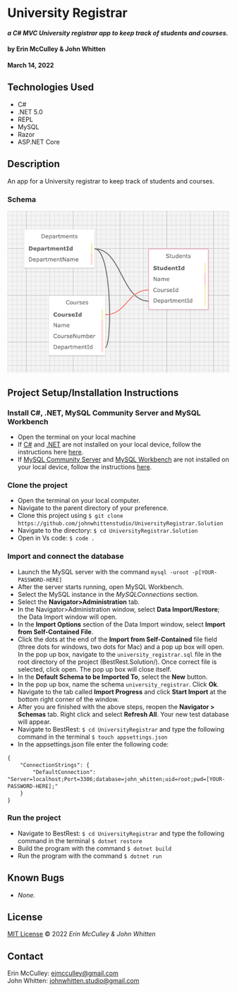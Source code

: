 # **University Registrar**

#### _a C# MVC University registrar app to keep track of students and courses._

#### by **Erin McCulley & John Whitten**

#### March 14, 2022

## Technologies Used

- C#
- .NET 5.0
- REPL
- MySQL
- Razor
- ASP.NET Core

## Description

An app for a University registrar to keep track of students and courses.

### Schema

![Schema](./UniversityRegistrar/wwwroot/img/schema1.png)

## Project Setup/Installation Instructions

### Install C#, .NET, MySQL Community Server and MySQL Workbench

- Open the terminal on your local machine
- If [C#](https://docs.microsoft.com/en-us/dotnet/csharp/) and [.NET](https://docs.microsoft.com/en-us/dotnet/) are not installed on your local device, follow the instructions here [here](https://www.learnhowtoprogram.com/c-and-net-part-time/getting-started-with-c/installing-c-and-net).
- If [MySQL Community Server](https://dev.mysql.com/downloads/mysql/) and [MySQL Workbench](https://www.mysql.com/products/workbench/) are not installed on your local device, follow the instructions [here](https://www.learnhowtoprogram.com/c-and-net-part-time/getting-started-with-c/installing-and-configuring-mysql).

### Clone the project

- Open the terminal on your local computer.
- Navigate to the parent directory of your preference.
- Clone this project using `$ git clone https://github.com/johnwhittenstudio/UniversityRegistrar.Solution`
- Navigate to the directory: `$ cd UniversityRegistrar.Solution`
- Open in Vs code: `$ code .`

### Import and connect the database

- Launch the MySQL server with the command `mysql -uroot -p[YOUR-PASSWORD-HERE]`
- After the server starts running, open MySQL Workbench.
- Select the MySQL instance in the _MySQLConnections_ section.
- Select the **Navigator>Administration** tab.
- In the Navigator>Administration window, select **Data Import/Restore**; the Data Import window will open.
- In the **Import Options** section of the Data Import window, select **Import from Self-Contained File**.
- Click the dots at the end of the **Import from Self-Contained** file field (three dots for windows, two dots for Mac) and a pop up box will open. In the pop up box, navigate to the `university_registrar.sql` file in the root directory of the project (BestRest.Solution/). Once correct file is selected, click open. The pop up box will close itself.
- In the **Default Schema to be Imported To**, select the **New** button.
- In the pop up box, name the schema `university_registrar`. Click **Ok**.
- Navigate to the tab called **Import Progress** and click **Start Import** at the bottom right corner of the window.
- After you are finished with the above steps, reopen the **Navigator > Schemas** tab. Right click and select **Refresh All**. Your new test database will appear.
- Navigate to BestRest: `$ cd UniversityRegistrar` and type the following command in the terminal `$ touch appsettings.json`
- In the appsettings.json file enter the following code:

```
{
    "ConnectionStrings": {
        "DefaultConnection": "Server=localhost;Port=3306;database=john_whitten;uid=root;pwd=[YOUR-PASSWORD-HERE];"
    }
}
```

### Run the project

- Navigate to BestRest: `$ cd UniversityRegistrar` and type the following command in the terminal `$ dotnet restore`
- Build the program with the command `$ dotnet build`
- Run the program with the command `$ dotnet run`

## Known Bugs

- _None._

## License

[MIT License](https://opensource.org/licenses/MIT) © 2022 _Erin McCulley & John Whitten_

## Contact

Erin McCulley: [ejmcculley@gmail.com](mailto:ejmcculley@gmail.com)<br>
John Whitten: [johnwhitten.studio@gmail.com](mailto:johnwhitten.studio@gmail.com)
